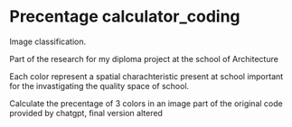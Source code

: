 # Precentage calculator_coding
Image classification.

Part of the research for my diploma project at the school of Architecture

Each color represent a spatial charachteristic present at school important for the invastigating the quality space of school.

 Calculate the precentage of 3 colors in an image
 part of the original code provided by chatgpt, final version altered
